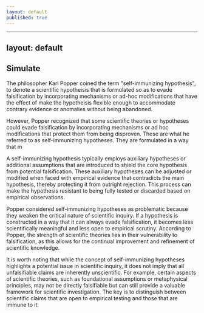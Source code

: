 ```yaml
---
layout: default
published: true
---
```

---
layout: default
---

## Simulate


The philosopher Karl Popper coined the term "self-immunizing hypothesis", to denote a scientific hypotheisis that is formulated so as to evade falsification by incorporating mechanisms or ad-hoc modifications that have the effect of make the hypotheisis flexible enough to accommodate contrary evidence or anomalies without being abandoned.


However, Popper recognized that some scientific theories or hypotheses could evade falsification by incorporating mechanisms or ad hoc modifications that protect them from being disproven. These are what he referred to as self-immunizing hypotheses. They are formulated in a way that m

A self-immunizing hypothesis typically employs auxiliary hypotheses or additional assumptions that are introduced to shield the core hypothesis from potential falsification. These auxiliary hypotheses can be adjusted or modified when faced with empirical evidence that contradicts the main hypothesis, thereby protecting it from outright rejection. This process can make the hypothesis resistant to being fully tested or discarded based on empirical observations.

Popper considered self-immunizing hypotheses as problematic because they weaken the critical nature of scientific inquiry. If a hypothesis is constructed in a way that it can always evade falsification, it becomes less scientifically meaningful and less open to empirical scrutiny. According to Popper, the strength of scientific theories lies in their vulnerability to falsification, as this allows for the continual improvement and refinement of scientific knowledge.

It is worth noting that while the concept of self-immunizing hypotheses highlights a potential issue in scientific inquiry, it does not imply that all unfalsifiable claims are inherently unscientific. For example, certain aspects of scientific theories, such as foundational assumptions or metaphysical principles, may not be directly falsifiable but can still provide a valuable framework for scientific investigation. The key is to distinguish between scientific claims that are open to empirical testing and those that are immune to it.
